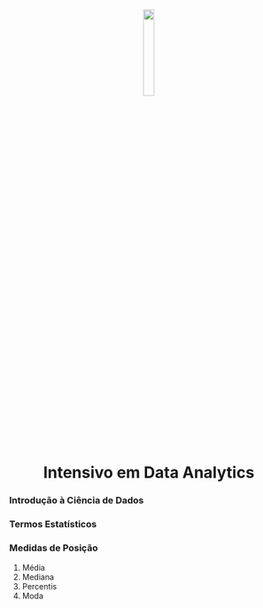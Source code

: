 <h1 align="center">
    
<p align="center">
<img src= "" width="20%" height="20%"/>


<h1 align="center"><b>Intensivo em Data Analytics </b></h1>


<p align="center"> 

### Introdução à Ciência de Dados 


### Termos Estatísticos 

### Medidas de Posição 
1. Média
2. Mediana
3. Percentis
4. Moda

